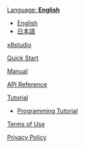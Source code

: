 [Language: **English**]()

  * [English](index_en.html#!index_en.md)
  * [日本語](index.html)

[x8studio](index_en.md)

[Quick Start](quick_start_en.md)

[Manual](manual_en.md)

[API Reference](api_reference_en.md)

[Tutorial]()

  * [Programming Tutorial](programming_tutorial_en.md)

[Terms of Use](TermsOfUse.md)

[Privacy Policy](PrivacyPolicy.md)

